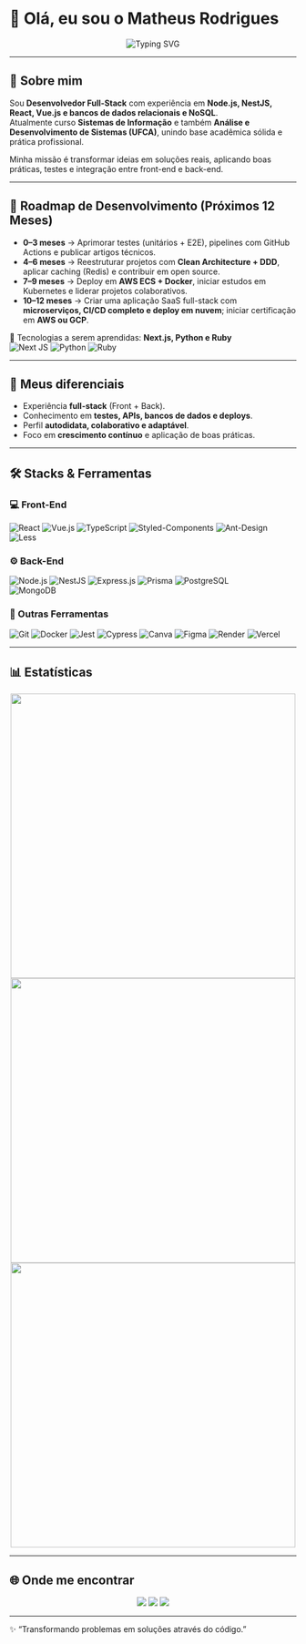 # 👋 Olá, eu sou o Matheus Rodrigues  

<div align="center">
  <img src="https://readme-typing-svg.herokuapp.com/?color=00ff48&size=32&center=true&vCenter=true&width=800&height=75&lines=Software+Engineer;FullStack+Developer;Lifelong+Learner" alt="Typing SVG" />
</div>

---

## 📌 Sobre mim
Sou **Desenvolvedor Full-Stack** com experiência em **Node.js, NestJS, React, Vue.js e bancos de dados relacionais e NoSQL**.  
Atualmente curso **Sistemas de Informação** e também **Análise e Desenvolvimento de Sistemas (UFCA)**, unindo base acadêmica sólida e prática profissional.  

Minha missão é transformar ideias em soluções reais, aplicando boas práticas, testes e integração entre front-end e back-end.  

---

## 🚀 Roadmap de Desenvolvimento (Próximos 12 Meses)

- **0–3 meses** → Aprimorar testes (unitários + E2E), pipelines com GitHub Actions e publicar artigos técnicos.  
- **4–6 meses** → Reestruturar projetos com **Clean Architecture + DDD**, aplicar caching (Redis) e contribuir em open source.  
- **7–9 meses** → Deploy em **AWS ECS + Docker**, iniciar estudos em Kubernetes e liderar projetos colaborativos.  
- **10–12 meses** → Criar uma aplicação SaaS full-stack com **microserviços, CI/CD completo e deploy em nuvem**; iniciar certificação em **AWS ou GCP**.  

📌 Tecnologias a serem aprendidas: **Next.js, Python e Ruby**  
![Next JS](https://img.shields.io/badge/Next-black?style=for-the-badge&logo=next.js&logoColor=white)
![Python](https://img.shields.io/badge/python-3670A0?style=for-the-badge&logo=python&logoColor=ffdd54)
![Ruby](https://img.shields.io/badge/ruby-%23CC342D.svg?style=for-the-badge&logo=ruby&logoColor=white)


---

## 🔑 Meus diferenciais
- Experiência **full-stack** (Front + Back).  
- Conhecimento em **testes, APIs, bancos de dados e deploys**.  
- Perfil **autodidata, colaborativo e adaptável**.  
- Foco em **crescimento contínuo** e aplicação de boas práticas.  

---

## 🛠️ Stacks & Ferramentas
### 💻 Front-End
![React](https://img.shields.io/badge/react-%2320232a.svg?style=for-the-badge&logo=react&logoColor=%2361DAFB)
![Vue.js](https://img.shields.io/badge/Vue%20js-35495E?style=for-the-badge&logo=vuedotjs&logoColor=4FC08D)
![TypeScript](https://img.shields.io/badge/TypeScript-007ACC?style=for-the-badge&logo=typescript&logoColor=white)
![Styled-Components](https://img.shields.io/badge/styled--components-BF4F74?style=for-the-badge&logo=styled-components&logoColor=white)
![Ant-Design](https://img.shields.io/badge/-AntDesign-%230170FE?style=for-the-badge&logo=ant-design&logoColor=white)
![Less](https://img.shields.io/badge/less-2B4C80?style=for-the-badge&logo=less&logoColor=white)

### ⚙️ Back-End
![Node.js](https://img.shields.io/badge/Node%20js-339933?style=for-the-badge&logo=nodedotjs&logoColor=white)
![NestJS](https://img.shields.io/badge/nestjs-E0234E?style=for-the-badge&logo=nestjs&logoColor=white)
![Express.js](https://img.shields.io/badge/express.js-%23404d59.svg?style=for-the-badge&logo=express&logoColor=%2361DAFB)
![Prisma](https://img.shields.io/badge/Prisma-3982CE?style=for-the-badge&logo=Prisma&logoColor=white)
![PostgreSQL](https://img.shields.io/badge/PostgreSQL-316192?style=for-the-badge&logo=postgresql&logoColor=white)	
![MongoDB](https://img.shields.io/badge/MongoDB-%234ea94b.svg?style=for-the-badge&logo=mongodb&logoColor=white)

### 🔧 Outras Ferramentas
![Git](https://img.shields.io/badge/GIT-E44C30?style=for-the-badge&logo=git&logoColor=white)
![Docker](https://img.shields.io/badge/Docker-2496ED?style=for-the-badge&logo=docker&logoColor=white)
![Jest](https://img.shields.io/badge/Jest-C21325?style=for-the-badge&logo=jest&logoColor=white)
![Cypress](https://img.shields.io/badge/Cypress-17202C?style=for-the-badge&logo=cypress&logoColor=white)
![Canva](https://img.shields.io/badge/Canva-%2300C4CC.svg?style=for-the-badge&logo=Canva&logoColor=white)
![Figma](https://img.shields.io/badge/figma-%23F24E1E.svg?style=for-the-badge&logo=figma&logoColor=white)
![Render](https://img.shields.io/badge/Render-%46E3B7.svg?style=for-the-badge&logo=render&logoColor=white)
![Vercel](https://img.shields.io/badge/vercel-%23000000.svg?style=for-the-badge&logo=vercel&logoColor=white)

---

## 📊 Estatísticas
<div align="center">
  <img width="500rem" src="https://github-readme-stats.vercel.app/api?username=Matheus-Rodrigues-EC&show_icons=true&theme=midnight-purple&include_all_commits=true&count_private=true"/>
  <br/>
  <img width="500rem" src="https://github-readme-streak-stats.herokuapp.com/?user=Matheus-Rodrigues-EC&theme=midnight-purple"/>
  <br/>
  <img width="500rem" src="https://github-readme-stats.vercel.app/api/top-langs/?username=Matheus-Rodrigues-EC&layout=compact&langs_count=7&theme=midnight-purple&include_all_commits=true&count_private=true"/>
</div>

---

## 🌐 Onde me encontrar
<div align="center">
    <!-- <a href="https://t.me/Skeeshiro"><img src="https://img.shields.io/badge/Telegram-2CA5E0?style=for-the-badge&logo=telegram&logoColor=white"></a> -->
    <a href="https://www.instagram.com/matt_rodrigues.ec/"><img src="https://img.shields.io/badge/-Instagram-%23E4405F?style=for-the-badge&logo=instagram&logoColor=white"></a>
    <a href="https://linkedin.com/in/matheus-rodrigues-ec/"><img src="https://img.shields.io/badge/-LinkedIn-%230077B5?style=for-the-badge&logo=linkedin&logoColor=white"></a>
    <a href="mailto:ec.mattrodrigues@gmail.com"><img src="https://img.shields.io/badge/-Gmail-%23333?style=for-the-badge&logo=gmail&logoColor=white"></a>
</div>

---
✨ “Transformando problemas em soluções através do código.”
